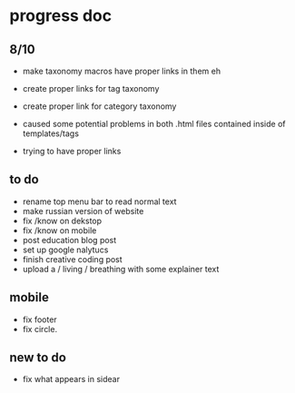 # progress doc

## 8/10

- make taxonomy macros have proper links in them eh
- create proper links for tag taxonomy
- create proper link for category taxonomy


- caused some potential problems in both .html files contained inside of templates/tags
- trying to have proper links 

## to do

- rename top menu bar to read normal text
- make russian version of website
- fix /know on dekstop
- fix /know on mobile
- post education blog post
- set up google nalytucs
- finish creative coding post
- upload a / living / breathing with some explainer text

## mobile

- fix footer
- fix circle.

## new to do

- fix what appears in sidear
